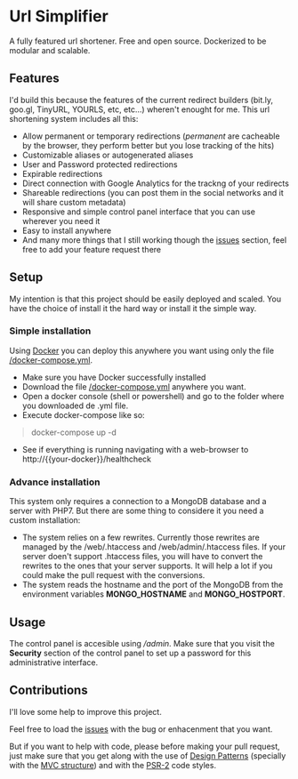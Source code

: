 # Url Simplifier
A fully featured url shortener. Free and open source. Dockerized to be modular and scalable.

## Features
I'd build this because the features of the current redirect builders (bit.ly, goo.gl, TinyURL, YOURLS, etc, etc...) wheren't enought for me. This url shortening system includes all this:
* Allow permanent or temporary redirections (*permanent* are cacheable by the browser, they perform better but you lose tracking of the hits)
* Customizable aliases or autogenerated aliases
* User and Password protected redirections
* Expirable redirections
* Direct connection with Google Analytics for the trackng of your redirects
* Shareable redirections (you can post them in the social networks and it will share custom metadata)
* Responsive and simple control panel interface that you can use wherever you need it
* Easy to install anywhere
* And many more things that I still working though the [issues](https://github.com/Guisardo/url-simplifier/issues) section, feel free to add your feature request there

## Setup
My intention is that this project should be easily deployed and scaled. You have the choice of install it the hard way or install it the simple way.

### Simple installation
Using [Docker](http://docker.io/) you can deploy this anywhere you want using only the file [/docker-compose.yml](https://github.com/Guisardo/url-simplifier/raw/master/docker-compose.yml).
* Make sure you have Docker successfully installed
* Download the file [/docker-compose.yml](https://github.com/Guisardo/url-simplifier/raw/master/docker-compose.yml) anywhere you want.
* Open a docker console (shell or powershell) and go to the folder where you downloaded de .yml file.
* Execute docker-compose like so:
>docker-compose up -d
* See if everything is running navigating with a web-browser to http://{{your-docker}}/healthcheck

### Advance installation
This system only requires a connection to a MongoDB database and a server with PHP7.
But there are some thing to considere it you need a custom installation:
* The system relies on a few rewrites. Currently those rewrites are managed by the /web/.htaccess and /web/admin/.htaccess files. If your server doen't support .htaccess files, you will have to convert the rewrites to the ones that your server supports. It will help a lot if you could make the pull request with the conversions.
* The system reads the hostname and the port of the MongoDB from the environment variables **MONGO_HOSTNAME** and **MONGO_HOSTPORT**.

## Usage
The control panel is accesible using */admin*.
Make sure that you visit the **Security** section of the control panel to set up a password for this administrative interface.

## Contributions
I'll love some help to improve this project.

Feel free to load the [issues](https://github.com/Guisardo/url-simplifier/issues) with the bug or enhacenment that you want.

But if you want to help with code, please before making your pull request, just make sure that you get along with the use of [Design Patterns](https://www.google.com.ar/search?q=design+patterns+php) (specially with the [MVC structure](http://www.tonymarston.net/php-mysql/model-view-controller.html)) and with the [PSR-2](http://www.php-fig.org/psr/psr-2/) code styles.
